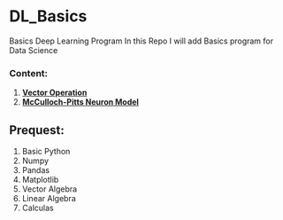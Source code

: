 # DL_Basics
Basics Deep Learning Program 
In this Repo I will add Basics program for Data Science

### Content:
  1. [**Vector Operation**](https://github.com/somnath119/DL_Basics/blob/master/VectorOperation.ipynb)
  2. [**McCulloch-Pitts Neuron Model**](https://github.com/somnath119/DL_Basics/blob/master/MP_Neuron.ipynb)



## Prequest:
  1. Basic Python
  2. Numpy
  3. Pandas
  4. Matplotlib
  5. Vector Algebra
  6. Linear Algebra
  7. Calculas
  
